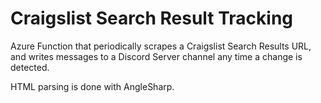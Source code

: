 # Craigslist Search Result Tracking
Azure Function that periodically scrapes a Craigslist Search Results URL, and writes messages to a Discord Server channel any time a change is detected.

HTML parsing is done with AngleSharp.
